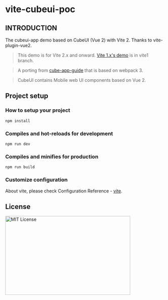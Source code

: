 # vite-cubeui-poc

## INTRODUCTION

The cubeui-app demo based on CubeUI (Vue 2) with Vite 2. Thanks to vite-plugin-vue2.

> This demo is for Vite 2.x and onward. [Vite 1.x's demo](https://github.com/bluepower/vite-cubeui-poc/tree/vite1) is in vite1 branch.

> A porting from [cube-app-guide](https://github.com/cube-ui/cube-application-guide) that is based on webpack 3.

> CubeUI contains Mobile web UI components based on Vue 2.

## Project setup

### How to setup your project
```
npm install
```

### Compiles and hot-reloads for development
```
npm run dev
```

### Compiles and minifies for production
```
npm run build
```

### Customize configuration

About vite, please check Configuration Reference - [vite](https://vitejs.dev/config/).

## License

<img src="https://nikoni.top/images/niko-mit.png" alt="MIT License" width="396" height="250"/>

